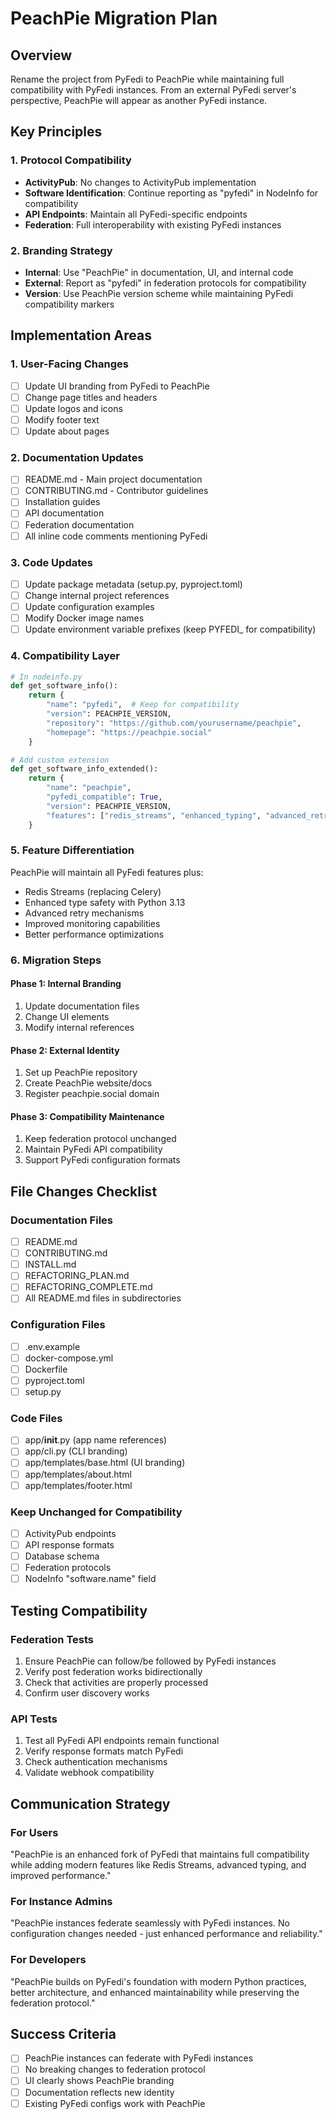 # PeachPie Migration Plan

## Overview
Rename the project from PyFedi to PeachPie while maintaining full compatibility with PyFedi instances. From an external PyFedi server's perspective, PeachPie will appear as another PyFedi instance.

## Key Principles

### 1. Protocol Compatibility
- **ActivityPub**: No changes to ActivityPub implementation
- **Software Identification**: Continue reporting as "pyfedi" in NodeInfo for compatibility
- **API Endpoints**: Maintain all PyFedi-specific endpoints
- **Federation**: Full interoperability with existing PyFedi instances

### 2. Branding Strategy
- **Internal**: Use "PeachPie" in documentation, UI, and internal code
- **External**: Report as "pyfedi" in federation protocols for compatibility
- **Version**: Use PeachPie version scheme while maintaining PyFedi compatibility markers

## Implementation Areas

### 1. User-Facing Changes
- [ ] Update UI branding from PyFedi to PeachPie
- [ ] Change page titles and headers
- [ ] Update logos and icons
- [ ] Modify footer text
- [ ] Update about pages

### 2. Documentation Updates
- [ ] README.md - Main project documentation
- [ ] CONTRIBUTING.md - Contributor guidelines
- [ ] Installation guides
- [ ] API documentation
- [ ] Federation documentation
- [ ] All inline code comments mentioning PyFedi

### 3. Code Updates
- [ ] Update package metadata (setup.py, pyproject.toml)
- [ ] Change internal project references
- [ ] Update configuration examples
- [ ] Modify Docker image names
- [ ] Update environment variable prefixes (keep PYFEDI_ for compatibility)

### 4. Compatibility Layer
```python
# In nodeinfo.py
def get_software_info():
    return {
        "name": "pyfedi",  # Keep for compatibility
        "version": PEACHPIE_VERSION,
        "repository": "https://github.com/yourusername/peachpie",
        "homepage": "https://peachpie.social"
    }

# Add custom extension
def get_software_info_extended():
    return {
        "name": "peachpie",
        "pyfedi_compatible": True,
        "version": PEACHPIE_VERSION,
        "features": ["redis_streams", "enhanced_typing", "advanced_retry"]
    }
```

### 5. Feature Differentiation
PeachPie will maintain all PyFedi features plus:
- Redis Streams (replacing Celery)
- Enhanced type safety with Python 3.13
- Advanced retry mechanisms
- Improved monitoring capabilities
- Better performance optimizations

### 6. Migration Steps

#### Phase 1: Internal Branding
1. Update documentation files
2. Change UI elements
3. Modify internal references

#### Phase 2: External Identity
1. Set up PeachPie repository
2. Create PeachPie website/docs
3. Register peachpie.social domain

#### Phase 3: Compatibility Maintenance
1. Keep federation protocol unchanged
2. Maintain PyFedi API compatibility
3. Support PyFedi configuration formats

## File Changes Checklist

### Documentation Files
- [ ] README.md
- [ ] CONTRIBUTING.md
- [ ] INSTALL.md
- [ ] REFACTORING_PLAN.md
- [ ] REFACTORING_COMPLETE.md
- [ ] All README.md files in subdirectories

### Configuration Files
- [ ] .env.example
- [ ] docker-compose.yml
- [ ] Dockerfile
- [ ] pyproject.toml
- [ ] setup.py

### Code Files
- [ ] app/__init__.py (app name references)
- [ ] app/cli.py (CLI branding)
- [ ] app/templates/base.html (UI branding)
- [ ] app/templates/about.html
- [ ] app/templates/footer.html

### Keep Unchanged for Compatibility
- [ ] ActivityPub endpoints
- [ ] API response formats
- [ ] Database schema
- [ ] Federation protocols
- [ ] NodeInfo "software.name" field

## Testing Compatibility

### Federation Tests
1. Ensure PeachPie can follow/be followed by PyFedi instances
2. Verify post federation works bidirectionally
3. Check that activities are properly processed
4. Confirm user discovery works

### API Tests
1. Test all PyFedi API endpoints remain functional
2. Verify response formats match PyFedi
3. Check authentication mechanisms
4. Validate webhook compatibility

## Communication Strategy

### For Users
"PeachPie is an enhanced fork of PyFedi that maintains full compatibility while adding modern features like Redis Streams, advanced typing, and improved performance."

### For Instance Admins
"PeachPie instances federate seamlessly with PyFedi instances. No configuration changes needed - just enhanced performance and reliability."

### For Developers
"PeachPie builds on PyFedi's foundation with modern Python practices, better architecture, and enhanced maintainability while preserving the federation protocol."

## Success Criteria
- [ ] PeachPie instances can federate with PyFedi instances
- [ ] No breaking changes to federation protocol
- [ ] UI clearly shows PeachPie branding
- [ ] Documentation reflects new identity
- [ ] Existing PyFedi configs work with PeachPie